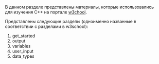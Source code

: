 В данном разделе представлены материалы, которые использовались для изучения C++ на портале <a href="https://www.w3schools.com/cpp/default.asp">w3chool</a>.

Представлены следующие разделы (одноименно названные в соответствии с разделами в w3school):
1. get_started
2. output
3. variables
4. user_input
5. data_types